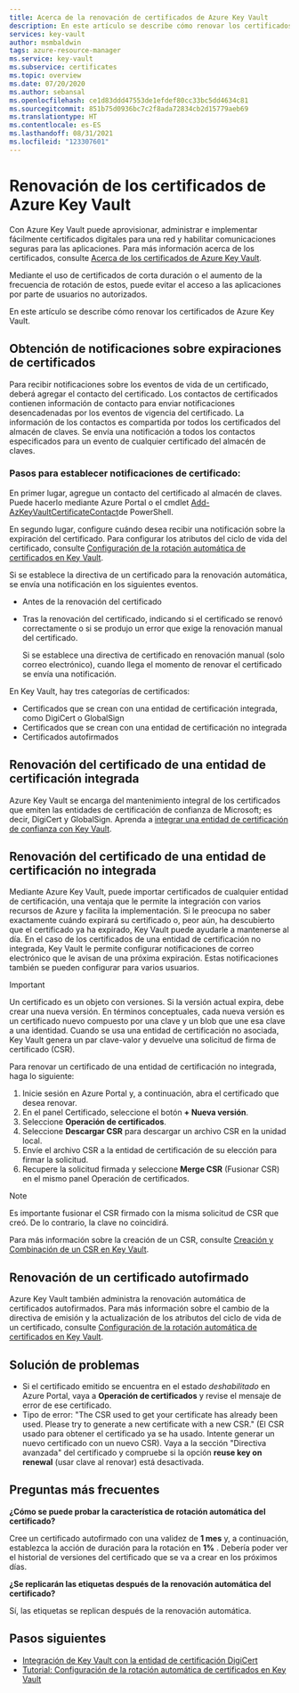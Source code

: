```yaml
---
title: Acerca de la renovación de certificados de Azure Key Vault
description: En este artículo se describe cómo renovar los certificados de Azure Key Vault.
services: key-vault
author: msmbaldwin
tags: azure-resource-manager
ms.service: key-vault
ms.subservice: certificates
ms.topic: overview
ms.date: 07/20/2020
ms.author: sebansal
ms.openlocfilehash: ce1d83ddd47553de1efdef80cc33bc5dd4634c81
ms.sourcegitcommit: 851b75d0936bc7c2f8ada72834cb2d15779aeb69
ms.translationtype: HT
ms.contentlocale: es-ES
ms.lasthandoff: 08/31/2021
ms.locfileid: "123307601"
---
```

# <a name="renew-your-azure-key-vault-certificates"></a>Renovación de los certificados de Azure Key Vault

Con Azure Key Vault puede aprovisionar, administrar e implementar fácilmente certificados digitales para una red y habilitar comunicaciones seguras para las aplicaciones. Para más información acerca de los certificados, consulte [Acerca de los certificados de Azure Key Vault](./about-certificates.md).

Mediante el uso de certificados de corta duración o el aumento de la frecuencia de rotación de estos, puede evitar el acceso a las aplicaciones por parte de usuarios no autorizados.

En este artículo se describe cómo renovar los certificados de Azure Key Vault.

## <a name="get-notified-about-certificate-expiration"></a>Obtención de notificaciones sobre expiraciones de certificados
Para recibir notificaciones sobre los eventos de vida de un certificado, deberá agregar el contacto del certificado. Los contactos de certificados contienen información de contacto para enviar notificaciones desencadenadas por los eventos de vigencia del certificado. La información de los contactos es compartida por todos los certificados del almacén de claves. Se envía una notificación a todos los contactos especificados para un evento de cualquier certificado del almacén de claves.

### <a name="steps-to-set-certificate-notifications"></a>Pasos para establecer notificaciones de certificado:
En primer lugar, agregue un contacto del certificado al almacén de claves. Puede hacerlo mediante Azure Portal o el cmdlet [Add-AzKeyVaultCertificateContact](/powershell/module/az.keyvault/add-azkeyvaultcertificatecontact)de PowerShell.

En segundo lugar, configure cuándo desea recibir una notificación sobre la expiración del certificado. Para configurar los atributos del ciclo de vida del certificado, consulte [Configuración de la rotación automática de certificados en Key Vault](./tutorial-rotate-certificates.md#update-lifecycle-attributes-of-a-stored-certificate).

Si se establece la directiva de un certificado para la renovación automática, se envía una notificación en los siguientes eventos.

- Antes de la renovación del certificado
- Tras la renovación del certificado, indicando si el certificado se renovó correctamente o si se produjo un error que exige la renovación manual del certificado.  

  Si se establece una directiva de certificado en renovación manual (solo correo electrónico), cuando llega el momento de renovar el certificado se envía una notificación.  

En Key Vault, hay tres categorías de certificados:
-    Certificados que se crean con una entidad de certificación integrada, como DigiCert o GlobalSign
-    Certificados que se crean con una entidad de certificación no integrada
-    Certificados autofirmados

## <a name="renew-an-integrated-ca-certificate"></a>Renovación del certificado de una entidad de certificación integrada 
Azure Key Vault se encarga del mantenimiento integral de los certificados que emiten las entidades de certificación de confianza de Microsoft; es decir, DigiCert y GlobalSign. Aprenda a [integrar una entidad de certificación de confianza con Key Vault](./how-to-integrate-certificate-authority.md).

## <a name="renew-a-nonintegrated-ca-certificate"></a>Renovación del certificado de una entidad de certificación no integrada 
Mediante Azure Key Vault, puede importar certificados de cualquier entidad de certificación, una ventaja que le permite la integración con varios recursos de Azure y facilita la implementación. Si le preocupa no saber exactamente cuándo expirará su certificado o, peor aún, ha descubierto que el certificado ya ha expirado, Key Vault puede ayudarle a mantenerse al día. En el caso de los certificados de una entidad de certificación no integrada, Key Vault le permite configurar notificaciones de correo electrónico que le avisan de una próxima expiración. Estas notificaciones también se pueden configurar para varios usuarios.

> [!IMPORTANT]
> Un certificado es un objeto con versiones. Si la versión actual expira, debe crear una nueva versión. En términos conceptuales, cada nueva versión es un certificado nuevo compuesto por una clave y un blob que une esa clave a una identidad. Cuando se usa una entidad de certificación no asociada, Key Vault genera un par clave-valor y devuelve una solicitud de firma de certificado (CSR).

Para renovar un certificado de una entidad de certificación no integrada, haga lo siguiente:

1. Inicie sesión en Azure Portal y, a continuación, abra el certificado que desea renovar.
1. En el panel Certificado, seleccione el botón **+ Nueva versión**.
1. Seleccione **Operación de certificados**.
1. Seleccione **Descargar CSR** para descargar un archivo CSR en la unidad local.
1. Envíe el archivo CSR a la entidad de certificación de su elección para firmar la solicitud.
1. Recupere la solicitud firmada y seleccione **Merge CSR** (Fusionar CSR) en el mismo panel Operación de certificados.

> [!NOTE]
> Es importante fusionar el CSR firmado con la misma solicitud de CSR que creó. De lo contrario, la clave no coincidirá.

Para más información sobre la creación de un CSR, consulte [Creación y Combinación de un CSR en Key Vault]( https://docs.microsoft.com/azure/key-vault/certificates/create-certificate-signing-request#azure-portal).

## <a name="renew-a-self-signed-certificate"></a>Renovación de un certificado autofirmado

Azure Key Vault también administra la renovación automática de certificados autofirmados. Para más información sobre el cambio de la directiva de emisión y la actualización de los atributos del ciclo de vida de un certificado, consulte [Configuración de la rotación automática de certificados en Key Vault](./tutorial-rotate-certificates.md#update-lifecycle-attributes-of-a-stored-certificate).

## <a name="troubleshoot"></a>Solución de problemas
* Si el certificado emitido se encuentra en el estado *deshabilitado* en Azure Portal, vaya a **Operación de certificados** y revise el mensaje de error de ese certificado.
* Tipo de error: "The CSR used to get your certificate has already been used. Please try to generate a new certificate with a new CSR." (El CSR usado para obtener el certificado ya se ha usado. Intente generar un nuevo certificado con un nuevo CSR).
  Vaya a la sección "Directiva avanzada" del certificado y compruebe si la opción **reuse key on renewal** (usar clave al renovar) está desactivada.


## <a name="frequently-asked-questions"></a>Preguntas más frecuentes

**¿Cómo se puede probar la característica de rotación automática del certificado?**

Cree un certificado autofirmado con una validez de **1 mes** y, a continuación, establezca la acción de duración para la rotación en **1%** . Debería poder ver el historial de versiones del certificado que se va a crear en los próximos días.
  
**¿Se replicarán las etiquetas después de la renovación automática del certificado?**

Sí, las etiquetas se replican después de la renovación automática.

## <a name="next-steps"></a>Pasos siguientes
*    [Integración de Key Vault con la entidad de certificación DigiCert](how-to-integrate-certificate-authority.md)
*    [Tutorial: Configuración de la rotación automática de certificados en Key Vault](tutorial-rotate-certificates.md)
